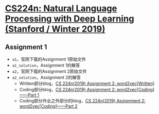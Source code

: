 # [CS224n: Natural Language Processing with Deep Learning (Stanford / Winter 2019)](http://web.stanford.edu/class/cs224n/)

## Assignment 1
* `a1`，官网下载的Assignment 1原始文件
* `a1_solution`，Assignment 1的解答
* `a2`，官网下载的Assignment 2原始文件
* `a2_solution`，Assignment 2的解答
	* Written部分blog，[CS 224n(2019) Assignment 2: word2vec[Written]](http://moverzp.com/2019/05/19/CS-224n-2019-Assignment-2-word2vec-Written/)
	* Coding部分blog，[CS 224n(2019) Assignment 2: word2vec[Coding]——Part 1](http://moverzp.com/2019/05/19/CS-224n-2019-Assignment-2-word2vec-Coding-%E2%80%94%E2%80%94Part-1/)
	* Coding部分作业之外部分的blog，[CS 224n(2019) Assignment 2: word2vec[Coding]——Part 2](http://moverzp.com/2019/05/20/CS-224n-2019-Assignment-2-word2vec-Coding-%E2%80%94%E2%80%94Part-2/)